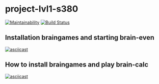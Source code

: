 # project-lvl1-s380
[![Maintainability](https://api.codeclimate.com/v1/badges/28a883a48eb12dd4b328/maintainability)](https://codeclimate.com/github/snsin/project-lvl1-s380/maintainability) [![Build Status](https://travis-ci.org/snsin/project-lvl1-s380.svg?branch=master)](https://travis-ci.org/snsin/project-lvl1-s380)

## Installation braingames and starting brain-even
[![asciicast](https://asciinema.org/a/OrZ3MO9YX42AnUNxRq45pP4y6.svg)](https://asciinema.org/a/OrZ3MO9YX42AnUNxRq45pP4y6)

## How to install braingames and play brain-calc
[![asciicast](https://asciinema.org/a/a9ojRLixZ9hRcCOuzqBUgsyVV.svg)](https://asciinema.org/a/a9ojRLixZ9hRcCOuzqBUgsyVV)